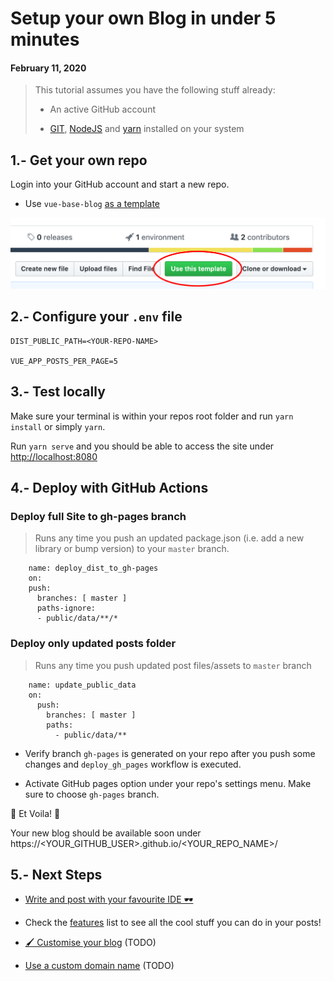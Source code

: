 # Setup your own Blog in under 5 minutes
#### February 11, 2020


> This tutorial assumes you have the following stuff already:
>
> - An active GitHub account
>
> - [GIT](), [NodeJS]() and [yarn]() installed on your system


## 1.- Get your own repo

Login into your GitHub account and start a new repo.

- Use `vue-base-blog` [as a template](https://github.com/yeikiu/vue-base-blog/generate)

![Public Dir Structure](data/assets/step1-github.png)


## 2.- Configure your `.env` file

    DIST_PUBLIC_PATH=<YOUR-REPO-NAME>

    VUE_APP_POSTS_PER_PAGE=5


## 3.- Test locally

Make sure your terminal is within your repos root folder and run `yarn install` or simply `yarn`.

Run `yarn serve` and you should be able to access the site under [http://localhost:8080](http://localhost:8080)


## 4.- Deploy with GitHub Actions

### Deploy full Site to gh-pages branch

> Runs any time you push an updated package.json (i.e. add a new library or bump version) to your `master` branch.

```
    name: deploy_dist_to_gh-pages
    on:
    push:
      branches: [ master ]
      paths-ignore:
      - public/data/**/*
```

### Deploy only updated posts folder

> Runs any time you push updated post files/assets to `master` branch

```
    name: update_public_data
    on:
      push:
        branches: [ master ]
        paths:
          - public/data/**
```

- Verify branch `gh-pages` is generated on your repo after you push some changes and `deploy_gh_pages` workflow is executed.

- Activate GitHub pages option under your repo's settings menu. Make sure to choose `gh-pages` branch.

🎉 Et Voila! 🎉

Your new blog should be available soon under https://<YOUR_GITHUB_USER>.github.io/<YOUR_REPO_NAME>/


## 5.- Next Steps

- [Write and post with your favourite IDE 🕶](#/guide/post-with-your-favourite-ide)

- Check the [features](#/features) list to see all the cool stuff you can do in your posts!

- [🖌️ Customise your blog](#/guide/customise-your-blog) (TODO)

- [Use a custom domain name](#/guide/use-a-custom-domain-name) (TODO)
